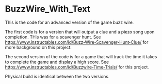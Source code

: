 # BuzzWire_With_Text
This is the code for an advanced version of the game buzz wire. 

The first code is for a version that will output a clue and a piezo song upon completion. THis was for a scavenger hunt. See https://www.instructables.com/id/Buzz-Wire-Scavenger-Hunt-Clue/ for more background on this project.

The second version of the code is for a game that will track the time it takes to complete the game and display a high score. See https://www.instructables.com/id/Buzzwire-Time-Trials/ for this project. 

Physical build is identical between the two versions. 
